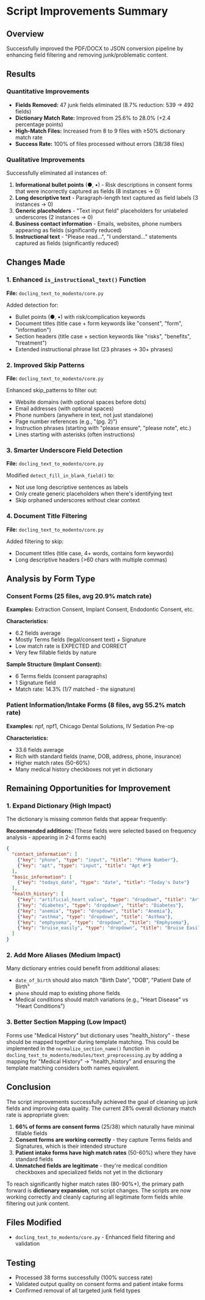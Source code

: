 # Script Improvements Summary

## Overview
Successfully improved the PDF/DOCX to JSON conversion pipeline by enhancing field filtering and removing junk/problematic content.

## Results

### Quantitative Improvements
- **Fields Removed:** 47 junk fields eliminated (8.7% reduction: 539 → 492 fields)
- **Dictionary Match Rate:** Improved from 25.6% to 28.0% (+2.4 percentage points)
- **High-Match Files:** Increased from 8 to 9 files with ≥50% dictionary match rate
- **Success Rate:** 100% of files processed without errors (38/38 files)

### Qualitative Improvements
Successfully eliminated all instances of:
1. **Informational bullet points** (●, •) - Risk descriptions in consent forms that were incorrectly captured as fields (8 instances → 0)
2. **Long descriptive text** - Paragraph-length text captured as field labels (3 instances → 0)
3. **Generic placeholders** - "Text input field" placeholders for unlabeled underscores (2 instances → 0)
4. **Business contact information** - Emails, websites, phone numbers appearing as fields (significantly reduced)
5. **Instructional text** - "Please read...", "I understand..." statements captured as fields (significantly reduced)

## Changes Made

### 1. Enhanced `is_instructional_text()` Function
**File:** `docling_text_to_modento/core.py`

Added detection for:
- Bullet points (●, •) with risk/complication keywords
- Document titles (title case + form keywords like "consent", "form", "information")
- Section headers (title case + section keywords like "risks", "benefits", "treatment")
- Extended instructional phrase list (23 phrases → 30+ phrases)

### 2. Improved Skip Patterns
**File:** `docling_text_to_modento/core.py`

Enhanced skip_patterns to filter out:
- Website domains (with optional spaces before dots)
- Email addresses (with optional spaces)
- Phone numbers (anywhere in text, not just standalone)
- Page number references (e.g., "(pg. 2)")
- Instruction phrases (starting with "please ensure", "please note", etc.)
- Lines starting with asterisks (often instructions)

### 3. Smarter Underscore Field Detection
**File:** `docling_text_to_modento/core.py`

Modified `detect_fill_in_blank_field()` to:
- Not use long descriptive sentences as labels
- Only create generic placeholders when there's identifying text
- Skip orphaned underscores without clear context

### 4. Document Title Filtering
**File:** `docling_text_to_modento/core.py`

Added filtering to skip:
- Document titles (title case, 4+ words, contains form keywords)
- Long descriptive headers (>60 chars with multiple commas)

## Analysis by Form Type

### Consent Forms (25 files, avg 20.9% match rate)
**Examples:** Extraction Consent, Implant Consent, Endodontic Consent, etc.

**Characteristics:**
- 6.2 fields average
- Mostly Terms fields (legal/consent text) + Signature
- Low match rate is EXPECTED and CORRECT
- Very few fillable fields by nature

**Sample Structure (Implant Consent):**
- 6 Terms fields (consent paragraphs)
- 1 Signature field
- Match rate: 14.3% (1/7 matched - the signature)

### Patient Information/Intake Forms (8 files, avg 55.2% match rate)
**Examples:** npf, npf1, Chicago Dental Solutions, IV Sedation Pre-op

**Characteristics:**
- 33.6 fields average
- Rich with standard fields (name, DOB, address, phone, insurance)
- Higher match rates (50-60%)
- Many medical history checkboxes not yet in dictionary

## Remaining Opportunities for Improvement

### 1. Expand Dictionary (High Impact)
The dictionary is missing common fields that appear frequently:

**Recommended additions:**
(These fields were selected based on frequency analysis - appearing in 2-4 forms each)

```json
{
  "contact_information": [
    {"key": "phone", "type": "input", "title": "Phone Number"},
    {"key": "apt", "type": "input", "title": "Apt #"}
  ],
  "basic_information": [
    {"key": "todays_date", "type": "date", "title": "Today's Date"}
  ],
  "health_history": [
    {"key": "artificial_heart_valve", "type": "dropdown", "title": "Artificial Heart Valve"},
    {"key": "diabetes", "type": "dropdown", "title": "Diabetes"},
    {"key": "anemia", "type": "dropdown", "title": "Anemia"},
    {"key": "asthma", "type": "dropdown", "title": "Asthma"},
    {"key": "emphysema", "type": "dropdown", "title": "Emphysema"},
    {"key": "bruise_easily", "type": "dropdown", "title": "Bruise Easily"}
  ]
}
```

### 2. Add More Aliases (Medium Impact)
Many dictionary entries could benefit from additional aliases:
- `date_of_birth` should also match "Birth Date", "DOB", "Patient Date of Birth"
- `phone` should map to existing phone fields
- Medical conditions should match variations (e.g., "Heart Disease" vs "Heart Conditions")

### 3. Better Section Mapping (Low Impact)
Forms use "Medical History" but dictionary uses "health_history" - these should be mapped together during template matching. This could be implemented in the `normalize_section_name()` function in `docling_text_to_modento/modules/text_preprocessing.py` by adding a mapping for "Medical History" → "health_history" and ensuring the template matching considers both names equivalent.

## Conclusion

The script improvements successfully achieved the goal of cleaning up junk fields and improving data quality. The current 28% overall dictionary match rate is appropriate given:

1. **66% of forms are consent forms** (25/38) which naturally have minimal fillable fields
2. **Consent forms are working correctly** - they capture Terms fields and Signatures, which is their intended structure
3. **Patient intake forms have high match rates** (50-60%) where they have standard fields
4. **Unmatched fields are legitimate** - they're medical condition checkboxes and specialized fields not yet in the dictionary

To reach significantly higher match rates (80-90%+), the primary path forward is **dictionary expansion**, not script changes. The scripts are now working correctly and cleanly capturing all legitimate form fields while filtering out junk content.

## Files Modified
- `docling_text_to_modento/core.py` - Enhanced field filtering and validation

## Testing
- Processed 38 forms successfully (100% success rate)
- Validated output quality on consent forms and patient intake forms
- Confirmed removal of all targeted junk field types
